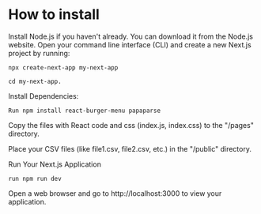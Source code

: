 # How to install

Install Node.js if you haven't already. You can download it from the Node.js website.
Open your command line interface (CLI) and create a new Next.js project by running: 
    
    npx create-next-app my-next-app 
    
    cd my-next-app.

Install Dependencies:

    Run npm install react-burger-menu papaparse 


Copy the files with React code and css (index.js, index.css) to the "/pages" directory.

Place your CSV files (like file1.csv, file2.csv, etc.) in the "/public" directory.

Run Your Next.js Application

    run npm run dev

Open a web browser and go to http://localhost:3000 to view your application.

